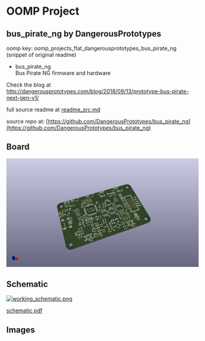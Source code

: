 # OOMP Project  
## bus_pirate_ng  by DangerousPrototypes  
  
oomp key: oomp_projects_flat_dangerousprototypes_bus_pirate_ng  
(snippet of original readme)  
  
- bus_pirate_ng  
Bus Pirate NG firmware and hardware  
  
Check the blog at http://dangerousprototypes.com/blog/2018/09/13/prototype-bus-pirate-next-gen-v1/  
  
  full source readme at [readme_src.md](readme_src.md)  
  
source repo at: [https://github.com/DangerousPrototypes/bus_pirate_ng](https://github.com/DangerousPrototypes/bus_pirate_ng)  
## Board  
  
[![working_3d.png](working_3d_600.png)](working_3d.png)  
## Schematic  
  
[![working_schematic.png](working_schematic_600.png)](working_schematic.png)  
  
[schematic pdf](working_schematic.pdf)  
## Images  
